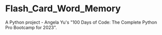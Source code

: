 # Flash_Card_Word_Memory

A Python project - Angela Yu's "100 Days of Code: The Complete Python Pro Bootcamp for 2023".
